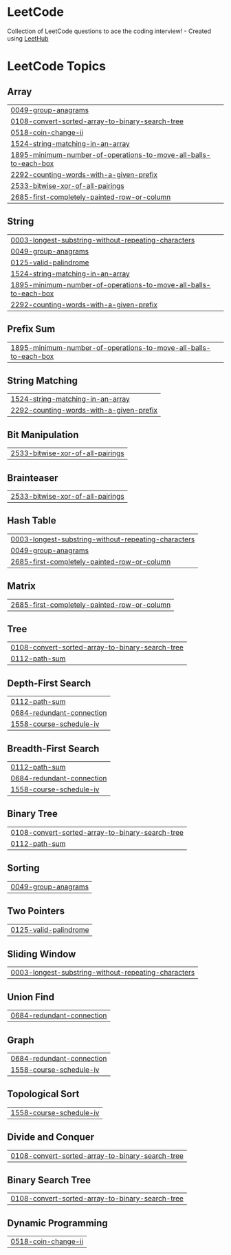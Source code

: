 # LeetCode
Collection of LeetCode questions to ace the coding interview! - Created using [LeetHub](https://github.com/QasimWani/LeetHub)

<!---LeetCode Topics Start-->
# LeetCode Topics
## Array
|  |
| ------- |
| [0049-group-anagrams](https://github.com/harivamsi9/LeetCode/tree/master/0049-group-anagrams) |
| [0108-convert-sorted-array-to-binary-search-tree](https://github.com/harivamsi9/LeetCode/tree/master/0108-convert-sorted-array-to-binary-search-tree) |
| [0518-coin-change-ii](https://github.com/harivamsi9/LeetCode/tree/master/0518-coin-change-ii) |
| [1524-string-matching-in-an-array](https://github.com/harivamsi9/LeetCode/tree/master/1524-string-matching-in-an-array) |
| [1895-minimum-number-of-operations-to-move-all-balls-to-each-box](https://github.com/harivamsi9/LeetCode/tree/master/1895-minimum-number-of-operations-to-move-all-balls-to-each-box) |
| [2292-counting-words-with-a-given-prefix](https://github.com/harivamsi9/LeetCode/tree/master/2292-counting-words-with-a-given-prefix) |
| [2533-bitwise-xor-of-all-pairings](https://github.com/harivamsi9/LeetCode/tree/master/2533-bitwise-xor-of-all-pairings) |
| [2685-first-completely-painted-row-or-column](https://github.com/harivamsi9/LeetCode/tree/master/2685-first-completely-painted-row-or-column) |
## String
|  |
| ------- |
| [0003-longest-substring-without-repeating-characters](https://github.com/harivamsi9/LeetCode/tree/master/0003-longest-substring-without-repeating-characters) |
| [0049-group-anagrams](https://github.com/harivamsi9/LeetCode/tree/master/0049-group-anagrams) |
| [0125-valid-palindrome](https://github.com/harivamsi9/LeetCode/tree/master/0125-valid-palindrome) |
| [1524-string-matching-in-an-array](https://github.com/harivamsi9/LeetCode/tree/master/1524-string-matching-in-an-array) |
| [1895-minimum-number-of-operations-to-move-all-balls-to-each-box](https://github.com/harivamsi9/LeetCode/tree/master/1895-minimum-number-of-operations-to-move-all-balls-to-each-box) |
| [2292-counting-words-with-a-given-prefix](https://github.com/harivamsi9/LeetCode/tree/master/2292-counting-words-with-a-given-prefix) |
## Prefix Sum
|  |
| ------- |
| [1895-minimum-number-of-operations-to-move-all-balls-to-each-box](https://github.com/harivamsi9/LeetCode/tree/master/1895-minimum-number-of-operations-to-move-all-balls-to-each-box) |
## String Matching
|  |
| ------- |
| [1524-string-matching-in-an-array](https://github.com/harivamsi9/LeetCode/tree/master/1524-string-matching-in-an-array) |
| [2292-counting-words-with-a-given-prefix](https://github.com/harivamsi9/LeetCode/tree/master/2292-counting-words-with-a-given-prefix) |
## Bit Manipulation
|  |
| ------- |
| [2533-bitwise-xor-of-all-pairings](https://github.com/harivamsi9/LeetCode/tree/master/2533-bitwise-xor-of-all-pairings) |
## Brainteaser
|  |
| ------- |
| [2533-bitwise-xor-of-all-pairings](https://github.com/harivamsi9/LeetCode/tree/master/2533-bitwise-xor-of-all-pairings) |
## Hash Table
|  |
| ------- |
| [0003-longest-substring-without-repeating-characters](https://github.com/harivamsi9/LeetCode/tree/master/0003-longest-substring-without-repeating-characters) |
| [0049-group-anagrams](https://github.com/harivamsi9/LeetCode/tree/master/0049-group-anagrams) |
| [2685-first-completely-painted-row-or-column](https://github.com/harivamsi9/LeetCode/tree/master/2685-first-completely-painted-row-or-column) |
## Matrix
|  |
| ------- |
| [2685-first-completely-painted-row-or-column](https://github.com/harivamsi9/LeetCode/tree/master/2685-first-completely-painted-row-or-column) |
## Tree
|  |
| ------- |
| [0108-convert-sorted-array-to-binary-search-tree](https://github.com/harivamsi9/LeetCode/tree/master/0108-convert-sorted-array-to-binary-search-tree) |
| [0112-path-sum](https://github.com/harivamsi9/LeetCode/tree/master/0112-path-sum) |
## Depth-First Search
|  |
| ------- |
| [0112-path-sum](https://github.com/harivamsi9/LeetCode/tree/master/0112-path-sum) |
| [0684-redundant-connection](https://github.com/harivamsi9/LeetCode/tree/master/0684-redundant-connection) |
| [1558-course-schedule-iv](https://github.com/harivamsi9/LeetCode/tree/master/1558-course-schedule-iv) |
## Breadth-First Search
|  |
| ------- |
| [0112-path-sum](https://github.com/harivamsi9/LeetCode/tree/master/0112-path-sum) |
| [0684-redundant-connection](https://github.com/harivamsi9/LeetCode/tree/master/0684-redundant-connection) |
| [1558-course-schedule-iv](https://github.com/harivamsi9/LeetCode/tree/master/1558-course-schedule-iv) |
## Binary Tree
|  |
| ------- |
| [0108-convert-sorted-array-to-binary-search-tree](https://github.com/harivamsi9/LeetCode/tree/master/0108-convert-sorted-array-to-binary-search-tree) |
| [0112-path-sum](https://github.com/harivamsi9/LeetCode/tree/master/0112-path-sum) |
## Sorting
|  |
| ------- |
| [0049-group-anagrams](https://github.com/harivamsi9/LeetCode/tree/master/0049-group-anagrams) |
## Two Pointers
|  |
| ------- |
| [0125-valid-palindrome](https://github.com/harivamsi9/LeetCode/tree/master/0125-valid-palindrome) |
## Sliding Window
|  |
| ------- |
| [0003-longest-substring-without-repeating-characters](https://github.com/harivamsi9/LeetCode/tree/master/0003-longest-substring-without-repeating-characters) |
## Union Find
|  |
| ------- |
| [0684-redundant-connection](https://github.com/harivamsi9/LeetCode/tree/master/0684-redundant-connection) |
## Graph
|  |
| ------- |
| [0684-redundant-connection](https://github.com/harivamsi9/LeetCode/tree/master/0684-redundant-connection) |
| [1558-course-schedule-iv](https://github.com/harivamsi9/LeetCode/tree/master/1558-course-schedule-iv) |
## Topological Sort
|  |
| ------- |
| [1558-course-schedule-iv](https://github.com/harivamsi9/LeetCode/tree/master/1558-course-schedule-iv) |
## Divide and Conquer
|  |
| ------- |
| [0108-convert-sorted-array-to-binary-search-tree](https://github.com/harivamsi9/LeetCode/tree/master/0108-convert-sorted-array-to-binary-search-tree) |
## Binary Search Tree
|  |
| ------- |
| [0108-convert-sorted-array-to-binary-search-tree](https://github.com/harivamsi9/LeetCode/tree/master/0108-convert-sorted-array-to-binary-search-tree) |
## Dynamic Programming
|  |
| ------- |
| [0518-coin-change-ii](https://github.com/harivamsi9/LeetCode/tree/master/0518-coin-change-ii) |
<!---LeetCode Topics End-->